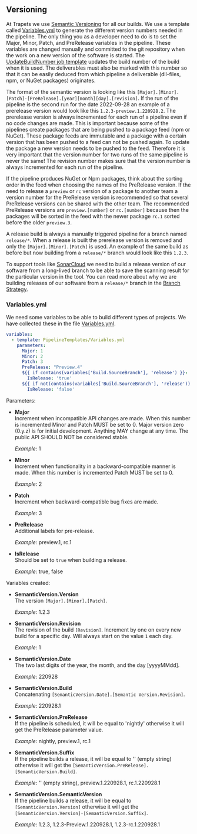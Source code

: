 ## Versioning

At Trapets we use [Semantic Versioning](https://semver.org/) for all our builds.
We use a template called [Variables.yml](./PipelineTemplates/Variables.yml) to generate the different version numbers needed in the pipeline. 
The only thing you as a developer need to do is to set the Major, Minor, Patch, and PreRelease variables in the pipeline.
These variables are changed manually and committed to the git repository when the work on a new version of the software is started.
The [UpdateBuildNumber job template](./PipelineTemplates/Build/Jobs/UpdateBuildNumber.yml) updates the build number of the build when it is used.
The deliverables must also be marked with this number so that it can be easily deduced from which pipeline a deliverable (dll-files, npm, or NuGet packages) originates.

The format of the semantic version is looking like this `[Major].[Minor].[Patch]-[PreRelease].[year][month][day].[revision]`.
If the run of the pipeline is the second run for the date 2022-09-28 an example of a prerelease version would look like this `1.2.3-preview.1.220928.2`.
The prerelease version is always incremented for each run of a pipeline even if no code changes are made.
This is important because some of the pipelines create packages that are being pushed to a package feed (npm or NuGet). 
These package feeds are immutable and a package with a certain version that has been pushed to a feed can not be pushed again. 
To update the package a new version needs to be pushed to the feed.
Therefore it is very important that the version number for two runs of the same pipeline is never the same! 
The revision number makes sure that the version number is always incremented for each run of the pipeline.

If the pipeline produces NuGet or Npm packages, think about the sorting order in the feed when choosing the names of the PreRelease version.
If the need to release a `preview` or `rc` version of a package to another team a version number for the PreRelease version is recommended so that several PreRelease versions can be shared with the other team.
The recommended PreRelease versions are `preview.[number]` or `rc.[number]` because then the packages will be sorted in the feed with the newer package `rc.1` sorted before the older `preview.3`. 

A release build is always a manually triggered pipeline for a branch named `release/*`. 
When a release is built the prerelease version is removed and only the `[Major].[Minor].[Patch]` is used.
An example of the same build as before but now building from a `release/*` branch would look like this `1.2.3`.

To support tools like [SonarCloud](https://www.sonarsource.com/products/sonarcloud/) we need to build a release version of our software from a long-lived branch to be able to save the scanning result for the particular version in the tool. 
You can read more about why we are building releases of our software from a `release/*` branch in the [Branch Strategy](#branch-strategy).

### Variables.yml

We need some variables to be able to build different types of projects. 
We have collected these in the file [Variables.yml](./PipelineTemplates/Variables.yml).

```yaml
variables:
  - template: PipelineTemplates/Variables.yml
    parameters:
      Major: 1
      Minor: 2
      Patch: 3
      PreRelease: "Preview.4"
      ${{ if contains(variables['Build.SourceBranch'], 'release') }}:
        IsRelease: 'true'
      ${{ if not(contains(variables['Build.SourceBranch'], 'release')) }}:
        IsRelease: 'false'
```

Parameters:

  - **Major**  
    Increment when incompatible API changes are made.
    When this number is incremented Minor and Patch MUST be set to 0.
    Major version zero (0.y.z) is for initial development. Anything MAY change at any time. The public API SHOULD NOT be considered stable.  
    
    *Example*: 1

  - **Minor**  
    Increment when functionality in a backward-compatible manner is made.
    When this number is incremented Patch MUST be set to 0.  
    
    *Example*: 2

  - **Patch**  
    Increment when backward-compatible bug fixes are made. 
    
    *Example*: 3

  - **PreRelease**  
    Additional labels for pre-release.  
    
    *Example*: preview.1, rc.1

  - **IsRelease**  
    Should be set to `true` when building a release.
    
    *Example*: true, false

Variables created:

- **SemanticVersion.Version**  
  The version `[Major].[Minor].[Patch]`.  

  *Example*: 1.2.3

- **SemanticVersion.Revision**  
  The revision of the build `[Revision]`. 
  Increment by one on every new build for a specific day. 
  Will always start on the value `1` each day.

  *Example*: 1
  
- **SemanticVersion.Date**  
  The two last digits of the year, the month, and the day [yyyyMMdd].

  *Example*: 220928

- **SemanticVersion.Build**  
  Concatenating `[SemanticVersion.Date].[Semantic Version.Revision]`.

  *Example*: 220928.1

- **SemanticVersion.PreRelease**  
  If the pipeline is scheduled, it will be equal to 'nightly' otherwise it will get the PreRelease parameter value.

  *Example*: nightly, preview.1, rc.1

- **SemanticVersion.Suffix**  
  If the pipeline builds a release, it will be equal to '' (empty string) otherwise it will get the `[SemanticVersion.PreRelease].[SemanticVersion.Build]`.

  *Example*: '' (empty string), preview.1.220928.1, rc.1.220928.1

- **SemanticVersion.SemanticVersion**  
  If the pipeline builds a release, it will be equal to `[SemanticVersion.Version]` otherwise it will get the `[SemanticVersion.Version]-[SemanticVersion.Suffix]`.

  *Example*: 1.2.3, 1.2.3-Preview.1.220928.1, 1.2.3-rc.1.220928.1